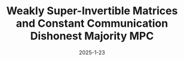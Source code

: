---
title: "Weakly Super-Invertible Matrices and Constant Communication Dishonest Majority MPC"
authors: Alexander Bienstock and Kevin Yeo
collection: publications
category: 2025
#permalink: 
excerpt: #'This paper is about the number 1. The number 2 is left for future work.'
date: 2025-1-23
venue: "Eurocrypt 2025"
slidesurl: #'http://academicpages.github.io/files/slides1.pdf'
paperurl: 'https://eprint.iacr.org/2024/503.pdf'
citation: #'Your Name, You. (2009). &quot;Paper Title Number 1.&quot; <i>Journal 1</i>. 1(1).'
---